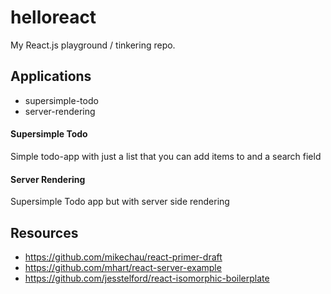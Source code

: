 # helloreact
My React.js playground / tinkering repo.

## Applications
- supersimple-todo
- server-rendering

#### Supersimple Todo
Simple todo-app with just a list that you can add items to and a search field

#### Server Rendering
Supersimple Todo app but with server side rendering

## Resources
- https://github.com/mikechau/react-primer-draft
- https://github.com/mhart/react-server-example
- https://github.com/jesstelford/react-isomorphic-boilerplate
